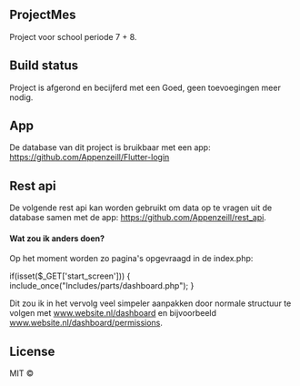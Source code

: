 ## ProjectMes
Project voor school periode 7 + 8.

## Build status
Project is afgerond en becijferd met een Goed, geen toevoegingen meer nodig. 

## App
De database van dit project is bruikbaar met een app:
https://github.com/Appenzeill/Flutter-login

## Rest api
De volgende rest api kan worden gebruikt om data op te vragen uit de database samen met de app: 
https://github.com/Appenzeill/rest_api.

#### Wat zou ik anders doen?
Op het moment worden zo pagina's opgevraagd in de index.php:

if(isset($_GET['start_screen']))
{
	include_once("Includes/parts/dashboard.php");
}

Dit zou ik in het vervolg veel simpeler aanpakken door normale structuur te volgen met www.website.nl/dashboard en bijvoorbeeld www.website.nl/dashboard/permissions.

## License
MIT © 
